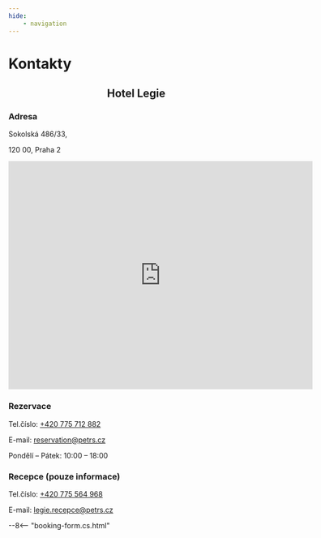 ```yaml
---
hide:
    - navigation
---
```


# **Kontakty**

<h2 style="text-align: center; font-weight: bold;">Hotel Legie</h2>

### **Adresa**
<div class="info-text">
<p>Sokolská 486/33,</p>
<p>120 00, Praha 2</p>
</div>

<div style="text-align: center;">
<iframe src="https://www.google.com/maps/embed?pb=!1m14!1m8!1m3!1d2560.5862407373115!2d14.428843!3d50.07531!3m2!1i1024!2i768!4f13.1!3m3!1m2!1s0x470b948c714ac34b%3A0x9ba09e79cf56d2d0!2sHotel%20Legie!5e0!3m2!1scs!2sus!4v1752238927543!5m2!1scs!2sus" width="600" height="450" style="border:0;" allowfullscreen="" loading="lazy" referrerpolicy="no-referrer-when-downgrade"></iframe>
</div>

### **Rezervace**

<div class="info-text">
<p>Tel.číslo: <a href="tel:+420775712882" target="_blank">+420 775 712 882</a></p>
<p>E-mail: <a href="mailto:reservation@petrs.cz" target="_blank">reservation@petrs.cz</a></p>
<p>Pondělí – Pátek: 10:00 – 18:00</p>
</div>

### **Recepce (pouze informace)**
<div class="info-text">
<p>Tel.číslo: <a href="tel:+420775564968" target="_blank">+420 775 564 968</a></p>
<p>E-mail: <a href="mailto:legie.recepce@petrs.cz" target="_blank">legie.recepce@petrs.cz</a></p>
</div>

--8<-- "booking-form.cs.html"
